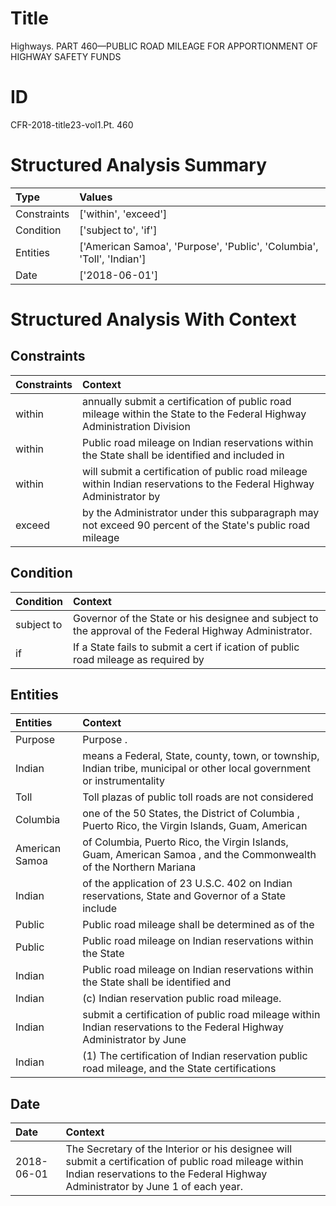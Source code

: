 # Title

 Highways. PART 460—PUBLIC ROAD MILEAGE FOR APPORTIONMENT OF HIGHWAY SAFETY FUNDS


# ID

 CFR-2018-title23-vol1.Pt. 460


# Structured Analysis Summary

| Type        | Values                                                                |
|:------------|:----------------------------------------------------------------------|
| Constraints | ['within', 'exceed']                                                  |
| Condition   | ['subject to', 'if']                                                  |
| Entities    | ['American Samoa', 'Purpose', 'Public', 'Columbia', 'Toll', 'Indian'] |
| Date        | ['2018-06-01']                                                        |


# Structured Analysis With Context

 


## Constraints

| Constraints   | Context                                                                                                                |
|:--------------|:-----------------------------------------------------------------------------------------------------------------------|
| within        | annually submit a certification of public road mileage within the State to the Federal Highway Administration Division |
| within        | Public road mileage on Indian reservations  within the State shall be identified and included in                       |
| within        | will submit a certification of public road mileage within Indian reservations to the Federal Highway Administrator by  |
| exceed        | by the Administrator under this subparagraph may not exceed 90 percent of the State's public road mileage              |


## Condition

| Condition   | Context                                                                                                  |
|:------------|:---------------------------------------------------------------------------------------------------------|
| subject to  | Governor of the State or his designee and subject to  the approval of the Federal Highway Administrator. |
| if          | If a State fails to submit a cert if ication of public road mileage as required by                       |


## Entities

| Entities       | Context                                                                                                                 |
|:---------------|:------------------------------------------------------------------------------------------------------------------------|
| Purpose        | Purpose .                                                                                                               |
| Indian         | means a Federal, State, county, town, or township, Indian tribe, municipal or other local government or instrumentality |
| Toll           | Toll plazas of public toll roads are not considered                                                                     |
| Columbia       | one of the 50 States, the District of Columbia , Puerto Rico, the Virgin Islands, Guam, American                        |
| American Samoa | of Columbia, Puerto Rico, the Virgin Islands, Guam, American Samoa , and the Commonwealth of the Northern Mariana       |
| Indian         | of the application of 23 U.S.C. 402 on Indian reservations, State and Governor of a State include                       |
| Public         | Public road mileage shall be determined as of the                                                                       |
| Public         | Public road mileage on Indian reservations within the State                                                             |
| Indian         | Public road mileage on  Indian reservations within the State shall be identified and                                    |
| Indian         | (c)  Indian  reservation public road mileage.                                                                           |
| Indian         | submit a certification of public road mileage within Indian reservations to the Federal Highway Administrator by June   |
| Indian         | (1) The certification of  Indian reservation public road mileage, and the State certifications                          |


## Date

| Date       | Context                                                                                                                                                                                  |
|:-----------|:-----------------------------------------------------------------------------------------------------------------------------------------------------------------------------------------|
| 2018-06-01 | The Secretary of the Interior or his designee will submit a certification of public road mileage within Indian reservations to the Federal Highway Administrator by June 1 of each year. |


